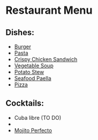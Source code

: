 # Restaurant Menu

## Dishes:

* [Burger](./dishes/dish1a.md)
* [Pasta](./dishes/dish1b.md)
* [Crispy Chicken Sandwich](./dishes/dish2.md)
* [Vegetable Soup](./dishes/dish3.md)
* [Potato Stew](dishes/dish4.md)
* [Seafood Paella](./dishes/dish5.md)
* [Pizza](./dishes/dish6.md)

## Cocktails:

* Cuba libre (TO DO)
* 
* [Mojito Perfecto](./cocktails/cocktail3.md)